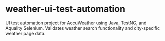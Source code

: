 # weather-ui-test-automation
UI test automation project for AccuWeather using Java, TestNG, and Aquality Selenium. Validates weather search functionality and city-specific weather page data.
